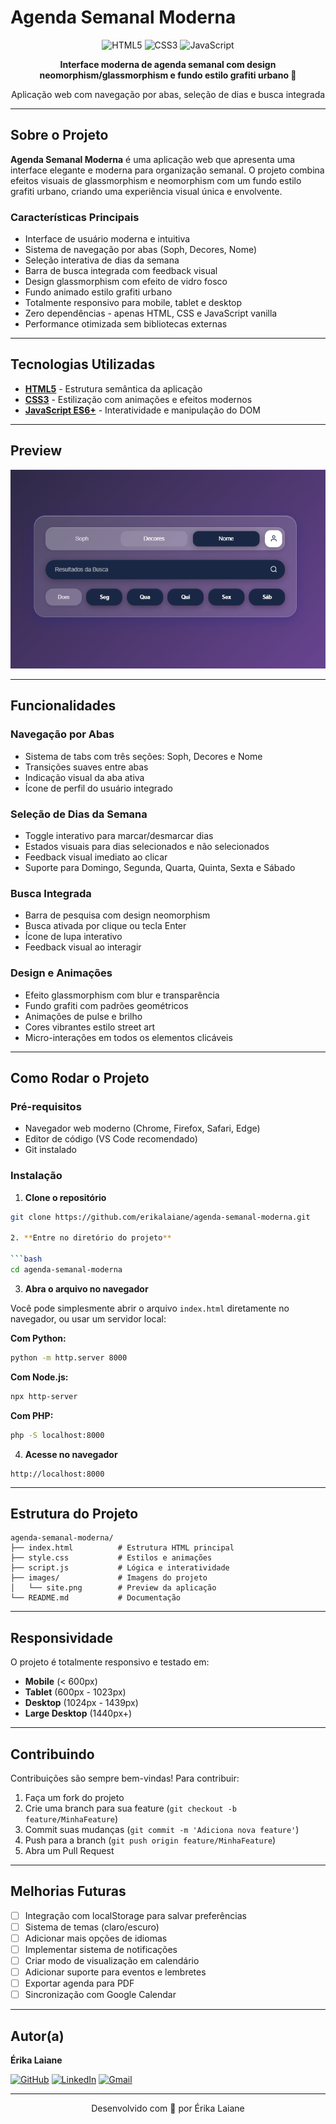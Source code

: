 # Agenda Semanal Moderna

<div align="center">

![HTML5](https://img.shields.io/badge/HTML5-E34F26?style=for-the-badge&logo=html5&logoColor=white)
![CSS3](https://img.shields.io/badge/CSS3-1572B6?style=for-the-badge&logo=css3&logoColor=white)
![JavaScript](https://img.shields.io/badge/JavaScript-F7DF1E?style=for-the-badge&logo=javascript&logoColor=black)

**Interface moderna de agenda semanal com design neomorphism/glassmorphism e fundo estilo grafiti urbano 📅**

Aplicação web com navegação por abas, seleção de dias e busca integrada

</div>

---

## Sobre o Projeto

**Agenda Semanal Moderna** é uma aplicação web que apresenta uma interface elegante e moderna para organização semanal. O projeto combina efeitos visuais de glassmorphism e neomorphism com um fundo estilo grafiti urbano, criando uma experiência visual única e envolvente.

### Características Principais

- Interface de usuário moderna e intuitiva
- Sistema de navegação por abas (Soph, Decores, Nome)
- Seleção interativa de dias da semana
- Barra de busca integrada com feedback visual
- Design glassmorphism com efeito de vidro fosco
- Fundo animado estilo grafiti urbano
- Totalmente responsivo para mobile, tablet e desktop
- Zero dependências - apenas HTML, CSS e JavaScript vanilla
- Performance otimizada sem bibliotecas externas

---

## Tecnologias Utilizadas

- **[HTML5](https://developer.mozilla.org/pt-BR/docs/Web/HTML)** - Estrutura semântica da aplicação
- **[CSS3](https://developer.mozilla.org/pt-BR/docs/Web/CSS)** - Estilização com animações e efeitos modernos
- **[JavaScript ES6+](https://developer.mozilla.org/pt-BR/docs/Web/JavaScript)** - Interatividade e manipulação do DOM

---

## Preview

<div align="center">

![Preview](images/site.png)

</div>

---

## Funcionalidades

### Navegação por Abas
- Sistema de tabs com três seções: Soph, Decores e Nome
- Transições suaves entre abas
- Indicação visual da aba ativa
- Ícone de perfil do usuário integrado

### Seleção de Dias da Semana
- Toggle interativo para marcar/desmarcar dias
- Estados visuais para dias selecionados e não selecionados
- Feedback visual imediato ao clicar
- Suporte para Domingo, Segunda, Quarta, Quinta, Sexta e Sábado

### Busca Integrada
- Barra de pesquisa com design neomorphism
- Busca ativada por clique ou tecla Enter
- Ícone de lupa interativo
- Feedback visual ao interagir

### Design e Animações
- Efeito glassmorphism com blur e transparência
- Fundo grafiti com padrões geométricos
- Animações de pulse e brilho
- Cores vibrantes estilo street art
- Micro-interações em todos os elementos clicáveis

---

## Como Rodar o Projeto

### Pré-requisitos

- Navegador web moderno (Chrome, Firefox, Safari, Edge)
- Editor de código (VS Code recomendado)
- Git instalado

### Instalação

1. **Clone o repositório**

```bash
git clone https://github.com/erikalaiane/agenda-semanal-moderna.git

2. **Entre no diretório do projeto**

```bash
cd agenda-semanal-moderna
```

3. **Abra o arquivo no navegador**

Você pode simplesmente abrir o arquivo `index.html` diretamente no navegador, ou usar um servidor local:

**Com Python:**
```bash
python -m http.server 8000
```

**Com Node.js:**
```bash
npx http-server
```

**Com PHP:**
```bash
php -S localhost:8000
```

4. **Acesse no navegador**

```
http://localhost:8000
```

---

## Estrutura do Projeto

```
agenda-semanal-moderna/
├── index.html          # Estrutura HTML principal
├── style.css           # Estilos e animações
├── script.js           # Lógica e interatividade
├── images/             # Imagens do projeto
│   └── site.png        # Preview da aplicação
└── README.md           # Documentação
```

---

## Responsividade

O projeto é totalmente responsivo e testado em:

- **Mobile** (< 600px)
- **Tablet** (600px - 1023px)
- **Desktop** (1024px - 1439px)
- **Large Desktop** (1440px+)

---

## Contribuindo

Contribuições são sempre bem-vindas! Para contribuir:

1. Faça um fork do projeto
2. Crie uma branch para sua feature (`git checkout -b feature/MinhaFeature`)
3. Commit suas mudanças (`git commit -m 'Adiciona nova feature'`)
4. Push para a branch (`git push origin feature/MinhaFeature`)
5. Abra um Pull Request

---

## Melhorias Futuras

- [ ] Integração com localStorage para salvar preferências
- [ ] Sistema de temas (claro/escuro)
- [ ] Adicionar mais opções de idiomas
- [ ] Implementar sistema de notificações
- [ ] Criar modo de visualização em calendário
- [ ] Adicionar suporte para eventos e lembretes
- [ ] Exportar agenda para PDF
- [ ] Sincronização com Google Calendar

---

## Autor(a)

**Érika Laiane**

[![GitHub](https://img.shields.io/badge/GitHub-100000?style=for-the-badge&logo=github&logoColor=white)](https://github.com/erikalaiane)
[![LinkedIn](https://img.shields.io/badge/LinkedIn-0077B5?style=for-the-badge&logo=linkedin&logoColor=white)](https://www.linkedin.com/in/erika-laiane-azevedo)
[![Gmail](https://img.shields.io/badge/Gmail-D14836?style=for-the-badge&logo=gmail&logoColor=white)](mailto:erikalaianeazevedosantos@gmail.com)

---

<div align="center">

Desenvolvido com 💜 por Érika Laiane

</div>
